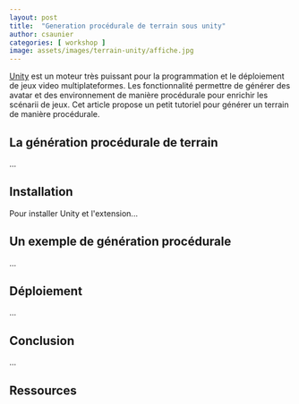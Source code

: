 ```yaml
---
layout: post
title:  "Generation procédurale de terrain sous unity"
author: csaunier
categories: [ workshop ]
image: assets/images/terrain-unity/affiche.jpg
---
```


[Unity][1] est un moteur très puissant pour la programmation et le déploiement de jeux video multiplateformes. Les fonctionnalité permettre de générer des avatar et des environnement de manière procédurale pour enrichir les scénarii de jeux.
Cet article propose un petit tutoriel pour générer un terrain de manière procédurale.

## La génération procédurale de terrain

...

## Installation

Pour installer Unity et l'extension...

## Un exemple de génération procédurale

...

## Déploiement

...

## Conclusion

...

## Ressources

[1]: https://unity.com


